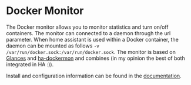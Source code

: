 # Docker Monitor

The Docker monitor allows you to monitor statistics and turn on/off containers. The monitor can connected to a daemon
through the url parameter. When home assistant is used within a Docker container, the daemon can be mounted as follows
`-v /var/run/docker.sock:/var/run/docker.sock`. The monitor is based on [Glances](https://github.com/nicolargo/glances)
 and [ha-dockermon](https://github.com/philhawthorne/ha-dockermon) and combines (in my opinion the best of both
 integrated in HA :)).

Install and configuration information can be found in the [documentation](https://github.com/Sanderhuisman/docker-monitor).
